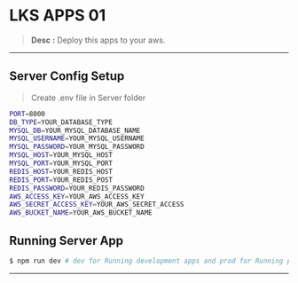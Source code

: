 # LKS APPS 01

> **Desc :** Deploy this apps to your aws.

<hr>

## Server Config Setup
> Create .env file in Server folder
```sh
PORT=8000
DB_TYPE=YOUR_DATABASE_TYPE
MYSQL_DB=YOUR_MYSQL_DATABASE_NAME
MYSQL_USERNAME=YOUR_MYSQL_USERNAME
MYSQL_PASSWORD=YOUR_MYSQL_PASSWORD
MYSQL_HOST=YOUR_MYSQL_HOST
MYSQL_PORT=YOUR_MYSQL_PORT
REDIS_HOST=YOUR_REDIS_HOST
REDIS_PORT=YOUR_REDIS_POST
REDIS_PASSWORD=YOUR_REDIS_PASSWORD
AWS_ACCESS_KEY=YOUR_AWS_ACCESS_KEY
AWS_SECRET_ACCESS_KEY=YOUR_AWS_SECRET_ACCESS
AWS_BUCKET_NAME=YOUR_AWS_BUCKET_NAME
```

## Running Server App
```sh
$ npm run dev # dev for Running development apps and prod for Running production apps

```

<hr>